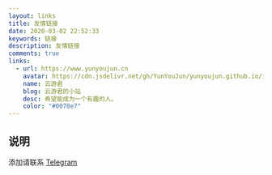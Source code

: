 ```yaml
---
layout: links
title: 友情链接
date: 2020-03-02 22:52:33
keywords: 链接
description: 友情链接
comments: true
links:
  - url: https://www.yunyoujun.cn
    avatar: https://cdn.jsdelivr.net/gh/YunYouJun/yunyoujun.github.io/images/avatar.jpg
    name: 云游君
    blog: 云游君的小站
    desc: 希望能成为一个有趣的人。
    color: "#0078e7"
---
```


## 说明

添加请联系 [Telegram](https://t.me/NBAMax)
